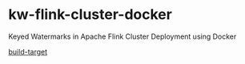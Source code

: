 # kw-flink-cluster-docker
Keyed Watermarks in Apache Flink Cluster Deployment using Docker

[build-target](https://drive.google.com/drive/folders/1_gEHB0FxrvtpiAGlCqfd4GLXfACmn2As?usp=sharing)
